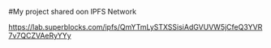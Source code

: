 #My project shared oon IPFS Network

https://lab.superblocks.com/ipfs/QmYTmLySTXSSisiAdGVUVW5jCfeQ3YVR7v7QCZVAeRyYYy
